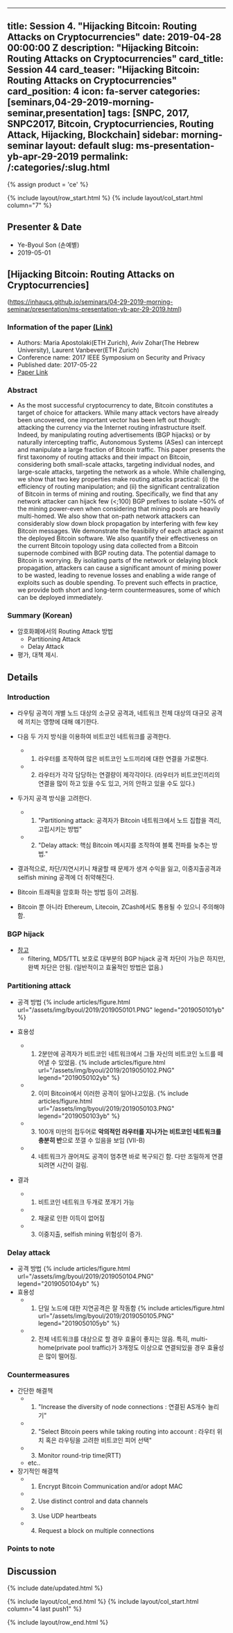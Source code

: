 
---
title: Session 4. "Hijacking Bitcoin: Routing Attacks on Cryptocurrencies"
date: 2019-04-28 00:00:00 Z
description: "Hijacking Bitcoin: Routing Attacks on Cryptocurrencies"
card_title: Session 44
card_teaser: "Hijacking Bitcoin: Routing Attacks on Cryptocurrencies"
card_position: 4
icon: fa-server
categories: [seminars,04-29-2019-morning-seminar,presentation]
tags: [SNPC, 2017, SNPC2017, Bitcoin, Cryptocurriencies, Routing Attack, Hijacking, Blockchain]
sidebar: morning-seminar
layout: default
slug: ms-presentation-yb-apr-29-2019
permalink: /:categories/:slug.html
---

{% assign product = 'ce' %}

{% include layout/row_start.html %}
{% include layout/col_start.html column="7" %}

## Presenter & Date
+ Ye-Byoul Son (손예별)
+ 2019-05-01

## [Hijacking Bitcoin: Routing Attacks on Cryptocurrencies]
(https://inhaucs.github.io/seminars/04-29-2019-morning-seminar/presentation/ms-presentation-yb-apr-29-2019.html)

### Information of the paper [(Link)](https://ieeexplore.ieee.org/document/7958588)
+ Authors: Maria Apostolaki(ETH Zurich), Aviv Zohar(The Hebrew University), Laurent Vanbever(ETH Zurich)
+ Conference name: 2017 IEEE Symposium on Security and Privacy
+ Published date: 2017-05-22
+ [Paper Link](https://ieeexplore.ieee.org/stamp/stamp.jsp?tp=&arnumber=7958588)


### Abstract
+ As the most successful cryptocurrency to date, Bitcoin constitutes a target of choice for attackers. While many attack vectors have already been uncovered, one important vector has been left out though: attacking the currency via the Internet routing infrastructure itself. Indeed, by manipulating routing advertisements (BGP hijacks) or by naturally intercepting traffic, Autonomous Systems (ASes) can intercept and manipulate a large fraction of Bitcoin traffic. This paper presents the first taxonomy of routing attacks and their impact on Bitcoin, considering both small-scale attacks, targeting individual nodes, and large-scale attacks, targeting the network as a whole. While challenging, we show that two key properties make routing attacks practical: (i) the efficiency of routing manipulation; and (ii) the significant centralization of Bitcoin in terms of mining and routing. Specifically, we find that any network attacker can hijack few (<;100) BGP prefixes to isolate ~50% of the mining power-even when considering that mining pools are heavily multi-homed. We also show that on-path network attackers can considerably slow down block propagation by interfering with few key Bitcoin messages. We demonstrate the feasibility of each attack against the deployed Bitcoin software. We also quantify their effectiveness on the current Bitcoin topology using data collected from a Bitcoin supernode combined with BGP routing data. The potential damage to Bitcoin is worrying. By isolating parts of the network or delaying block propagation, attackers can cause a significant amount of mining power to be wasted, leading to revenue losses and enabling a wide range of exploits such as double spending. To prevent such effects in practice, we provide both short and long-term countermeasures, some of which can be deployed immediately.

### Summary (Korean) 
+ 암호화폐에서의 Routing Attack 방법
  + Partitioning Attack
  + Delay Attack
+ 평가, 대책 제시.

## Details

### Introduction
+ 라우팅 공격이 개별 노드 대상의 소규모 공격과, 네트워크 전체 대상의 대규모 공격에 끼치는 영향에 대해 얘기한다.
+ 다음 두 가지 방식을 이용하여 비트코인 네트워크를 공격한다.
  + 1) 라우터를 조작하여 많은 비트코인 노드끼리에 대한 연결을 가로챈다.
  + 2) 라우터가 각각 담당하는 연결량이 제각각이다. (라우터가 비트코인끼리의 연결을 많이 하고 있을 수도 있고, 거의 안하고 있을 수도 있다.)

+ 두가지 공격 방식을 고려한다.
  + 1) "Partitioning attack: 공격자가 Bitcoin 네트워크에서 노드 집합을 격리, 고립시키는 방법"
  + 2) "Delay attack: 핵심 Bitcoin 메시지를 조작하여 블록 전파를 늦추는 방법."

+ 결과적으로, 차단/지연시키니 채굴할 때 문제가 생겨 수익을 잃고, 이중지출공격과 selfish mining 공격에 더 취약해진다.
+ Bitcoin 트래픽을 암호화 하는 방법 등이 고려됨.
+ Bitcoin 뿐 아니라 Ethereum, Litecoin, ZCash에서도 통용될 수 있으니 주의해야 함.

### BGP hijack
+ [참고](https://en.wikipedia.org/wiki/BGP_hijacking])
  + filtering, MD5/TTL 보호로 대부분의 BGP hijack 공격 차단이 가능은 하지만, 완벽 차단은 안됨. (일반적이고 효율적인 방법은 없음.)
  
### Partitioning attack
+ 공격 방법
{% include articles/figure.html url="/assets/img/byoul/2019/2019050101.PNG" legend="2019050101yb" %}
  
+ 효용성
  + 1) 2분만에 공격자가 비트코인 네트워크에서 그들 자신의 비트코인 노드를 떼어낼 수 있었음.
  {% include articles/figure.html url="/assets/img/byoul/2019/2019050102.PNG" legend="2019050102yb" %}
  + 2) 이미 Bitcoin에서 이러한 공격이 일어나고있음.
  {% include articles/figure.html url="/assets/img/byoul/2019/2019050103.PNG" legend="2019050103yb" %}
  + 3) 100개 미만의 접두어로 **악의적인 라우터를 지나가는 비트코인 네트워크를 충분히 반**으로 쪼갤 수 있음을 보임 (VII-B)
  + 4) 네트워크가 끊어져도 공격이 멈추면 바로 복구되긴 함. 다만 조밀하게 연결되려면 시간이 걸림.
+ 결과
  + 1) 비트코인 네트워크 두개로 쪼개기 가능
  + 2) 채굴로 인한 이득이 없어짐
  + 3) 이중지출, selfish mining 위험성이 증가.
  
### Delay attack
+ 공격 방법
{% include articles/figure.html url="/assets/img/byoul/2019/2019050104.PNG" legend="2019050104yb" %}
+ 효용성
  + 1) 단일 노드에 대한 지연공격은 잘 작동함
  {% include articles/figure.html url="/assets/img/byoul/2019/2019050105.PNG" legend="2019050105yb" %}
  + 2) 전체 네트워크를 대상으로 할 경우 효율이 좋지는 않음. 특히, multi-home(private pool traffic)가 3개정도 이상으로 연결되있을 경우 효율성은 많이 떨어짐.
  
### Countermeasures
+ 간단한 해결책
  + 1) "Increase the diversity of node connections : 연결된 AS개수 늘리기"
  + 2) "Select Bitcoin peers while taking routing into account : 라우터 위치 혹은 라우팅을 고려한 비트코인 피어 선택"
  + 3) Monitor round-trip time(RTT)
  + etc..
+ 장기적인 해결책
  + 1)  Encrypt Bitcoin Communication and/or adopt MAC 
  + 2)  Use distinct control and data channels
  + 3)  Use UDP heartbeats
  + 4)  Request a block on multiple connections 
  
### Points to note



## Discussion

{% include date/updated.html %}

{% include layout/col_end.html %}
{% include layout/col_start.html column="4 last push1" %}

{% include layout/row_end.html %}
